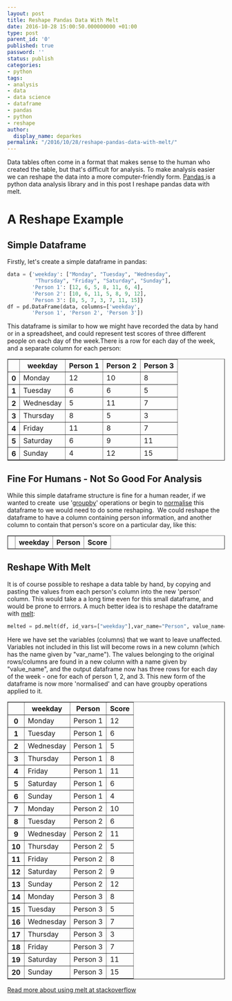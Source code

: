 ```yaml
---
layout: post
title: Reshape Pandas Data With Melt
date: 2016-10-28 15:00:50.000000000 +01:00
type: post
parent_id: '0'
published: true
password: ''
status: publish
categories:
- python
tags:
- analysis
- data
- data science
- dataframe
- pandas
- python
- reshape
author:
  display_name: deparkes
permalink: "/2016/10/28/reshape-pandas-data-with-melt/"
---
```

Data tables often come in a format that makes sense to the human who created the table, but that's difficult for analysis. To make analysis easier we can reshape the data into a more computer-friendly form. <a href="https://pandas.pydata.org/">Pandas </a>is a python data analysis library and in this post I reshape pandas data with melt.
<h1>A Reshape Example</h1>
<h2>Simple Dataframe</h2>
Firstly, let's create a simple dataframe in pandas:

```python
data = {'weekday': ["Monday", "Tuesday", "Wednesday",
         "Thursday", "Friday", "Saturday", "Sunday"],
        'Person 1': [12, 6, 5, 8, 11, 6, 4],
        'Person 2': [10, 6, 11, 5, 8, 9, 12],
        'Person 3': [8, 5, 7, 3, 7, 11, 15]}
df = pd.DataFrame(data, columns=['weekday',
        'Person 1', 'Person 2', 'Person 3'])
```

This dataframe is similar to how we might have recorded the data by hand or in a spreadsheet, and could represent test scores of three different people on each day of the week.There is a row for each day of the week, and a separate column for each person:
<table class="dataframe" border="1">
<thead>
<tr>
<th></th>
<th>weekday</th>
<th>Person 1</th>
<th>Person 2</th>
<th>Person 3</th>
</tr>
</thead>
<tbody>
<tr>
<th>0</th>
<td>Monday</td>
<td>12</td>
<td>10</td>
<td>8</td>
</tr>
<tr>
<th>1</th>
<td>Tuesday</td>
<td>6</td>
<td>6</td>
<td>5</td>
</tr>
<tr>
<th>2</th>
<td>Wednesday</td>
<td>5</td>
<td>11</td>
<td>7</td>
</tr>
<tr>
<th>3</th>
<td>Thursday</td>
<td>8</td>
<td>5</td>
<td>3</td>
</tr>
<tr>
<th>4</th>
<td>Friday</td>
<td>11</td>
<td>8</td>
<td>7</td>
</tr>
<tr>
<th>5</th>
<td>Saturday</td>
<td>6</td>
<td>9</td>
<td>11</td>
</tr>
<tr>
<th>6</th>
<td>Sunday</td>
<td>4</td>
<td>12</td>
<td>15</td>
</tr>
</tbody>
</table>
<h2>Fine For Humans - Not So Good For Analysis</h2>
While this simple dataframe structure is fine for a human reader, if we wanted to create  use '<a href="https://pandas.pydata.org/pandas-docs/stable/groupby.html">groupby</a>' operations or begin to <a href="https://en.wikipedia.org/wiki/Database_normalization">normalise</a> this dataframe to we would need to do some reshaping.  We could reshape the dataframe to have a column containing person information, and another column to contain that person's score on a particular day, like this:
<table class="dataframe" border="1">
<thead>
<tr>
<th></th>
<th>weekday</th>
<th>Person</th>
<th>Score</th>
</tr>
</thead>
</table>
<h2>Reshape With Melt</h2>
It is of course possible to reshape a data table by hand, by copying and pasting the values from each person's column into the new 'person' column. This would take a a long time even for this small dataframe, and would be prone to errrors. A much better idea is to reshape the dataframe with <a href="https://pandas.pydata.org/pandas-docs/stable/generated/pandas.melt.html">melt</a>:

```python
melted = pd.melt(df, id_vars=["weekday"],var_name="Person", value_name="Score")
```

Here we have set the variables (columns) that we want to leave unaffected. Variables not included in this list will become rows in a new column (which has the name given by "var_name"). The values belonging to the original rows/columns are found in a new column with a name given by "value_name", and the output dataframe now has three rows for each day of the week - one for each of person 1, 2, and 3. This new form of the dataframe is now more 'normalised' and can have groupby operations applied to it.
<table class="dataframe" border="1">
<thead>
<tr>
<th></th>
<th>weekday</th>
<th>Person</th>
<th>Score</th>
</tr>
</thead>
<tbody>
<tr>
<th>0</th>
<td>Monday</td>
<td>Person 1</td>
<td>12</td>
</tr>
<tr>
<th>1</th>
<td>Tuesday</td>
<td>Person 1</td>
<td>6</td>
</tr>
<tr>
<th>2</th>
<td>Wednesday</td>
<td>Person 1</td>
<td>5</td>
</tr>
<tr>
<th>3</th>
<td>Thursday</td>
<td>Person 1</td>
<td>8</td>
</tr>
<tr>
<th>4</th>
<td>Friday</td>
<td>Person 1</td>
<td>11</td>
</tr>
<tr>
<th>5</th>
<td>Saturday</td>
<td>Person 1</td>
<td>6</td>
</tr>
<tr>
<th>6</th>
<td>Sunday</td>
<td>Person 1</td>
<td>4</td>
</tr>
<tr>
<th>7</th>
<td>Monday</td>
<td>Person 2</td>
<td>10</td>
</tr>
<tr>
<th>8</th>
<td>Tuesday</td>
<td>Person 2</td>
<td>6</td>
</tr>
<tr>
<th>9</th>
<td>Wednesday</td>
<td>Person 2</td>
<td>11</td>
</tr>
<tr>
<th>10</th>
<td>Thursday</td>
<td>Person 2</td>
<td>5</td>
</tr>
<tr>
<th>11</th>
<td>Friday</td>
<td>Person 2</td>
<td>8</td>
</tr>
<tr>
<th>12</th>
<td>Saturday</td>
<td>Person 2</td>
<td>9</td>
</tr>
<tr>
<th>13</th>
<td>Sunday</td>
<td>Person 2</td>
<td>12</td>
</tr>
<tr>
<th>14</th>
<td>Monday</td>
<td>Person 3</td>
<td>8</td>
</tr>
<tr>
<th>15</th>
<td>Tuesday</td>
<td>Person 3</td>
<td>5</td>
</tr>
<tr>
<th>16</th>
<td>Wednesday</td>
<td>Person 3</td>
<td>7</td>
</tr>
<tr>
<th>17</th>
<td>Thursday</td>
<td>Person 3</td>
<td>3</td>
</tr>
<tr>
<th>18</th>
<td>Friday</td>
<td>Person 3</td>
<td>7</td>
</tr>
<tr>
<th>19</th>
<td>Saturday</td>
<td>Person 3</td>
<td>11</td>
</tr>
<tr>
<th>20</th>
<td>Sunday</td>
<td>Person 3</td>
<td>15</td>
</tr>
</tbody>
</table>
<a href="https://stackoverflow.com/questions/28654047/pandas-convert-some-columns-into-rows">Read more about using melt at stackoverflow</a>

